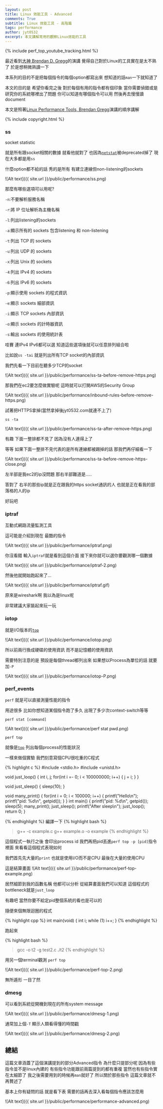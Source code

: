```yaml
---
layout: post
title: Linux 效能工具 - Advanced
comments: True 
subtitle: Linux 效能工具 - 高階篇
tags: performance
author: jyt0532
excerpt: 本文講解常用的觀察Linux效能的工具
---
```



{% include perf_top_youtube_tracking.html %}

最近看到[大神 Brendan D. Gregg](http://www.brendangregg.com/)的演講 覺得自己對於Linux的工具實在是太不熟了 於是想稍微熟讀一下

本系列的目的不是把每個指令的每個option都寫出來 想知道的話`man`一下就知道了 

本文的目的是 希望你看完之後 對於每個有用的指令都有個印象 當你需要偵錯或是研究你的系統哪裡出了問題 你可以知道有哪個指令可以用 然後再去慢慢讀document

本文是照著[Linux Performance Tools, Brendan Gregg](https://www.youtube.com/watch?v=FJW8nGV4jxY)演講的順序講解

{% include copyright.html %}


### ss

socket statistic

就是所有跟socket相關的數據 就看他就對了 也因為[`netstat`](/2020/05/17/linux-performance-tool-2/#netstat)被deprecated掉了 現在大多都是用`ss`

什麼option都不給的話 秀的是所有 有建立連線但non-listening的sockets

![Alt text]({{ site.url }}/public/performance/ss.png)

那麼有哪些選項可以用呢?


`-n`:不要解析服務名稱

`-r`:將 IP 位址解析為主機名稱

`-l`:列出listening的sockets

`-a`:顯示所有的 sockets 包含listening 和 non-listening

`-t`:列出 TCP 的 sockets

`-u`:列出 UDP 的 sockets

`-x`:列出 Unix 的 sockets

`-4`:列出 IPv4 的 sockets

`-6`:列出 IPv6 的 sockets

`-p`:顯示使用 sockets 的程式資訊

`-e`:顯示 sockets 細部資訊

`-i`:顯示 TCP sockets 內部資訊

`-o`:顯示 sockets 的計時器資訊

`-s`:輸出 sockets 的使用統計表


哇賽 連IPv4 IPv6都可以選 知道這些選項後就可以任意排列組合啦

比如說`ss -tai` 就是列出所有TCP socket的內部資訊

我們先看一下目前在聽多少TCP的socket

![Alt text]({{ site.url }}/public/performance/ss-ta-before-remove-https.png)

那我們在ec2要怎麼做實驗呢 這時就可以打開AWS的Security Group

![Alt text]({{ site.url }}/public/performance/inbound-rules-before-remove-https.png)

試著把HTTPS拿掉(當然拿掉後jyt0532.com就連不上了)

`ss -ta`

![Alt text]({{ site.url }}/public/performance/ss-ta-after-remove-https.png)

有趣 下面一整排都不見了 因為沒有人連得上了

等等 如果下面一整排不見代表的是所有連線都被踢掉的話 那我們再仔細看一下


![Alt text]({{ site.url }}/public/performance/ss-ta-before-remove-https-close.png)

左半部是我ec2的ip沒問題 那右半部難道是.....


答對了 右半的那些ip就是正在跟我的https socket通訊的人 也就是正在看我的部落格的人的ip

好玩吧

### iptraf

互動式網路流量監測工具

這可能是介紹到現在 最酷的指令

![Alt text]({{ site.url }}/public/performance/iptraf.png)

你沒看錯 輸入`iptraf`就是看到這個介面 接下來你就可以選你要觀測哪一個數據

![Alt text]({{ site.url }}/public/performance/iptraf-2.png)

然後他就開始跑起來了...

![Alt text]({{ site.url }}/public/performance/iptraf.gif)

原來是wireshark啊 我以為是linux呢

非常建議大家裝起來玩一玩

### iotop

就是I/O版本的[`top`](/2020/05/09/linux-performance-tool-1/#top)

![Alt text]({{ site.url }}/public/performance/iotop.png)

所以前兩行換成硬碟的使用資訊 而不是記憶體的使用資訊

需要特別注意的是 預設是每個thread都列出來 如果想以Process為單位的話 就要加`-P`

![Alt text]({{ site.url }}/public/performance/iotop-P.png)

### perf_events

`perf` 就是可以直接測量性能的指令

用途很多 比如你想知道某個指令跑了多久 出現了多少次context-switch等等

`perf stat [command]`

![Alt text]({{ site.url }}/public/performance/perf stat pwd.png)

`perf top`

就像是[`top`](/2020/05/09/linux-performance-tool-1/#top) 列出每個process的性能狀況

一樣來做個實驗 我們刻意寫個CPU很吃重的C程式

{% highlight c %}
#include <stdio.h>
#include <unistd.h>

void just_loop() {
  int i, j;
  for(int i =- 0; i < 100000000; i++) {
    j = i;
  }
}

void just_sleep() {
  sleep(10);
}

void many_print() {
  for(int i = 0; i < 100000; i++) {
    printf("Hello\n");
    printf("pid: %d\n", getpid());
  }
}
int main() {
    printf("pid: %d\n", getpid());
    sleep(5);
    many_print();
    just_sleep();
    printf("After sleep\n");
    just_loop();
    return 0;
}

{% endhighlight %}
編譯一下
{% highlight bash %}
> g++ -c example.c
> g++ example.o -o example
{% endhighlight %}

這個程式一執行之後 會印出process id 我們再把pid丟進`perf top -p [pid]`指令裡面 
來看看這個程式表現如何

<div id="perf-top-demo"></div>

我們首先先大量的`print` 也就是使用I/O而不是CPU 最後在大量的使用CPU

這是結算畫面
![Alt text]({{ site.url }}/public/performance/perf-top-example.png)

居然細節到我的函數名稱 他都可以分析 從結算畫面我們可以知道 這個程式的bottleneck就是`just_loop`

有趣吧 當然你要不給定pid整個系統的看也是可以的

隨便來個無限迴圈的程式

{% highlight cpp %}
int main(void)
{
  int i;
  while (1) i++;
}
{% endhighlight %}

跑起來

{% highlight bash %}
> gcc -o t2 -g test2.c
> ./t2
{% endhighlight %}

用另一個terminal觀測 `perf top`

![Alt text]({{ site.url }}/public/performance/perf-top-2.png)

無所遁形 一目了然


### dmesg 

可以看到系統從開機到現在的所有system message

![Alt text]({{ site.url }}/public/performance/dmesg-1.png)

通常加上個`-T` 顯示人類看得懂的時間戳

![Alt text]({{ site.url }}/public/performance/dmesg-2.png)

## 總結

這篇文章涵蓋了這個演講提到的部分Advanced指令 為什麼只提部分呢 因為有些指令並不是linux內建的 有些指令功能跟前兩篇提到的都有重複 當然也有些指令實在太細節了 我之後需要用到的時候再`man`就好了 所以關於那些指令 這篇文章就不再贅述了


基本上你有疑問的話 就是看下表 需要的話再去深入看每個指令應該怎麼用

![Alt text]({{ site.url }}/public/performance/performance-advanced.png)




